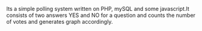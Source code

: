 Its a simple polling system written on PHP, mySQL and some javascript.It consists of two answers YES and NO for a 
question and counts the number of votes and generates graph accordingly.
